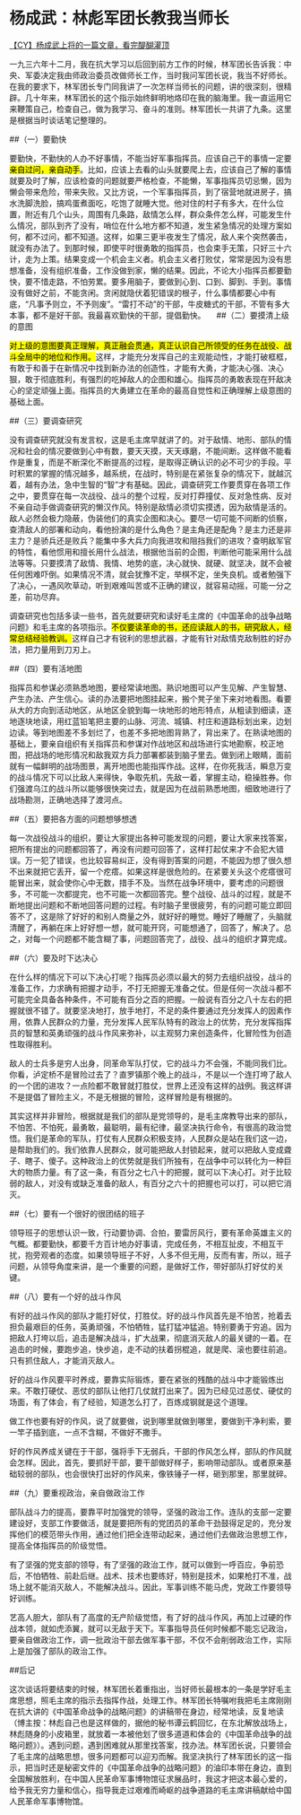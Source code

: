 # 杨成武：林彪军团长教我当师长 #

<u>【CY】杨成武上将的一篇文章，看完醍醐灌顶</u>

一九三六年十二月，我在抗大学习以后回到前方工作的时候，林军团长告诉我：中央、军委决定我由师政治委员改做师长工作，当时我问军团长说，我当不好师长。在我的要求下，林军团长专门同我讲了一次怎样当师长的问题，讲的很深刻，很精辟。几十年来，林军团长的这个指示始终鲜明地烙印在我的脑海里。我一直运用它来鞭策自己，检查自己，做为我学习、奋斗的准则。林军团长一共讲了九条。这里是根据当时谈话笔记整理的。

##（一）要勤快
 
要勤快，不勤快的人办不好事情，不能当好军事指挥员。应该自己干的事情一定要<mark>亲自过问，亲自动手</mark>。比如，应该上去看的山头就要爬上去，应该自己了解的事情就要及时了解，应该检查的问题就要严格检查，不能懒，军事指挥员切忌懒，因为懒会带来危险，带来失败。又比方说，一个军事指挥员，到了宿营地就进房子，搞水洗脚洗脸，搞鸡蛋煮面吃，吃饱了就睡大觉。他对住的村子有多大，在什么位置，附近有几个山头，周围有几条路，敌情怎么样，群众条件怎么样，可能发生什么情况，部队到齐了没有，哨位在什么地方都不知道，发生紧急情况的处理方案如何，都不过问，都不知道。这样，如果三更半夜发生了情况，敌人来个突然袭击，就没有办法了。到那时候，即使平时很勇敢的指挥员，也会束手无策，只好三十六计，走为上策。结果变成一个机会主义者。机会主义者打败仗，常常是因为没有思想准备，没有组织准备，工作没做到家，懒的结果。因此，不论大小指挥员都要勤快，要不惜走路，不怕劳累。要多用脑子，要做到心到、口到、脚到、手到。事情没有做好之前，不能贪闲。贪闲就隐伏着犯错误的根子，什么事情都要心中有底，“凡事予则立，不予则废”。“雷打不动”的干部，牛皮糖式的干部，不管有多大本事，都不是好干部。我最喜欢勤快的干部，提倡勤快。
    
##（二）要摸清上级的意图

<mark>对上级的意图要真正理解，真正融会贯通，真正认识自己所领受的任务在战役、战斗全局中的地位和作用。</mark>这样，才能充分发挥自己的主观能动性，才能打破框框，有敢于和善于在新情况中找到新办法的创造性，才能有大勇，才能决心强、决心狠，敢于彻底胜利，有强烈的吃掉敌人的企图和雄心。指挥员的勇敢表现在歼敌决心的坚定顽强上面。指挥员的大勇建立在革命的最高自觉性和正确理解上级意图的基础上面。
    
##（三）要调查研究

没有调查研究就没有发言权，这是毛主席早就讲了的。对于敌情、地形、部队的情况和社会的情况要做到心中有数，要天天摸，天天琢磨，不能间断。这样做不能看作是重复，而是不断深化不断提高的过程，是取得正确认识的必不可少的手段。平时积累的掌握的情况越多，越系统，在战时，特别是在紧张复杂的情况下，就越沉着，越有办法，急中生智的“智”才有基础。因此，调查研究工作要贯穿在各项工作之中，要贯穿在每一次战役、战斗的整个过程，反对打莽撞仗、反对急性病、反对不亲自动手做调查研究的懒汉作风。特别是敌情必须切实摸透，因为敌情是活的。敌人必然会极力隐蔽，伪装他们的真实企图和决心。要尽一切可能不间断的侦察，查清敌人的部署和动向，看他扮演的是什么角色？是主角还是配角？是主力还是非主力？是骄兵还是败兵？能集中多大兵力向我进攻和阻挡我们的进攻？查明敌军官的特性，看他惯用和擅长用什么战法，根据他当前的企图，判断他可能采用什么战法等等。只要摸清了敌情、我情、地势的底，决心就快、就硬、就坚决，就不会被任何困难吓倒。如果情况不清，就会犹豫不定，举棋不定，坐失良机。或者勉强下了决心，一遇风吹草动，听到艰难叫苦或不正确的建议，就容易动摇，可能一分之差，前功尽弃。

调查研究也包括多读一些书，首先就要研究和读好毛主席的《中国革命的战争战略问题》和毛主席的各项指示。<mark>不仅要读革命的书，还应读敌人的书，研究敌人，经常总结经验教训。</mark>这样自己才有锐利的思想武器，才能有针对敌情克敌制胜的好办法，把力量用到刀刃上。
    
##（四）要有活地图

指挥员和参谋必须熟悉地图，要经常读地图。熟识地图可以产生见解、产生智慧、产生办法、产生信心。读的办法要把地图挂起来，搬个凳子坐下来对地看图。看要从大的方向到活动地区，从地区全貌到每一块地形的地形特点，从粗读到细读，逐地逐块地读，用红蓝铅笔把主要的山脉、河流、城镇、村庄和道路标划出来，边划边读。等到地图差不多划烂了，也差不多把地图背熟了，背出来了。在熟读地图的基础上，要亲自组织有关指挥员和参谋对作战地区和战场进行实地勘察，校正地图，把战场的地形情况和敌我双方兵力部署都装到脑子里去。做到闭上眼睛，面前就有一幅鲜明的战场图景，离开地图也能指挥作战。这样，在你死我活，瞬息万变的战斗情况下可以比敌人来得快，争取先机，先敌一着，掌握主动，稳操胜券。你们强渡乌江的战斗所以能够很快突过去，就是因为在战前熟悉地图，细致地进行了战场勘测，正确地选择了渡河点。
    
##（五）要把各方面的问题想够想透

每一次战役战斗的组织，要让大家提出各种可能发现的问题，要让大家来找答案，把所有提出的问题都回答了，再没有问题可回答了，这样打起仗来才不会犯大错误。万一犯了错误，也比较容易纠正，没有得到答案的问题，不能因为想了很久想不出来就把它丢开，留一个疙瘩。如果这样是很危险的。在紧要关头这个疙瘩很可能冒出来，就会使你心中无数，措手不及。当然在战争环境中，要考虑的问题很多，不可能一次都提完，也不可能一次都回答完。整个战役、战斗的过程，就是不断地提出问题和不断地回答问题的过程。有时脑子里很疲劳，有的问题可能立即回答不了，这是除了好好的和别人商量之外，就好好的睡觉。睡好了睡醒了，头脑就清醒了，再躺在床上好好想一想，就可能开窍，可能想通了，回答了，解决了。总之，对每一个问题都不能含糊了事，问题回答完了，战役、战斗的组织才算完成。
  
##（六）要及时下达决心

在什么样的情况下可以下决心打呢？指挥员必须以最大的努力去组织战役，战斗的准备工作，力求确有把握才动手，不打无把握无准备之仗。但是任何一次战斗都不可能完全具备各种条件，不可能有百分之百的把握。一般说有百分之八十左右的把握就很不错了。就要坚决地打，放手地打，不足的条件要通过充分发挥人的因素作用，依靠人民群众的力量，充分发挥人民军队特有的政治上的优势，充分发挥指挥员的智慧和英勇顽强的战斗作风来弥补，以主观努力来创造条件，化冒险性为创造性取得胜利。
 
敌人的士兵多是穷人出身，同革命军队打仗，它的战斗力不会强，不能同我们比。你看，泸定桥不是冒险过去了？直罗镇那个晚上的战斗，不是以一个连打垮了敌人的一个团的进攻？一点险都不敢冒就打胜仗，世界上还没有这样的战例。我这样讲不是提倡了冒险主义，不是无根据的冒险，这样冒险是有根据的。

其实这样并非冒险，根据就是我们的部队是党领导的，是毛主席教导出来的部队，不怕苦、不怕死，最勇敢，最聪明，最有纪律，最坚决执行命令，有很高的政治觉悟。我们是革命的军队，打仗有人民群众积极支持，人民群众是站在我们这一边，是帮助我们的。我们依靠人民群众，就可能把敌人封锁起来，就可以把敌人变成聋子、瞎子、傻子。这种政治上的优势就是我们所独有，在战争中可以转化为一种巨大的物质力量。有了这一条，有百分之七八十的把握，就可以下决心打。对于比较弱的敌人，对没有或缺乏准备的敌人，有百分之六十的把握也可以打，可以把它消灭。
    
##（七）要有一个很好的很团结的班子

领导班子的思想认识一致，行动要协调、合拍，要雷厉风行，要有革命英雄主义的气概。都要勤快，都要千方百计地办好事请，完成任务，不相互扯皮，不相互干扰，抱旁观者的态度。如果领导班子不好，人多不但无用，反而有害，所以，班子问题，从领导角度来讲，是一个重要的问题，是做好工作，带好部队打好仗的关键。
  
##（八）要有一个好的战斗作风

有好的战斗作风的部队才能打好仗，打胜仗。好的战斗作风首先是不怕苦，抢着去担负最艰巨的任务，英勇顽强，不怕牺牲，猛打猛冲猛追。特别要勇于穷追。因为把敌人打垮以后，追击是解决战斗，扩大战果，彻底消灭敌人的最关键的一着。在追击的时候，要跑步追，快步追，走不动的扶着拐棍追，就是爬、滚也要往前追。只有抓住敌人，才能消灭敌人。

好的战斗作风要平时养成，要靠实际锻炼，要在紧张的残酷的战斗中才能锻炼出来。不敢打硬仗、恶仗的部队让他打几仗就打出来了。因为已经见过恶仗、硬仗的场面，有了体会，有了经验，知道怎么打了，百炼成钢就是这个道理。

做工作也要有好的作风，说了就要做，说到哪里就做到哪里，要做到干净利索，要一竿子插到底，一点不含糊，不做好不撒手。

好的作风养成关键在于干部，强将手下无弱兵，干部的作风怎么样，部队的作风就会怎样。因此，首先，要抓好干部，要干部做好样子，影响带动部队。或者原来基础较弱的部队，也会很快打出好的作风来，像铁锤子一样，砸到那里，那里就碎。
    
##（九）要重视政治，亲自做政治工作

部队战斗力的提高，要靠平时加强党的领导，坚强的政治工作。连队的支部一定要建设好，支部工作要做活，就是要把所有的党团员的革命干劲鼓得足足的，充分发挥他们的模范带头作用，通过他们把全连带动起来，通过他们去做政治思想工作，提高全体指挥员的阶级觉悟。

有了坚强的党支部的领导，有了坚强的政治工作，就可以做到一呼百应，争前恐后，不怕牺牲、前赴后继。战术、技术也要练好，特别是技术，如果枪打不准，战场上就不能消灭敌人，不能解决战斗。因此，军事训练不能马虎，党政工作要领导好训练。

艺高人胆大，部队有了高度的无产阶级觉悟，有了好的战斗作风，再加上过硬的作战本领，就如虎添翼，就可以无敌于天下。军事指导员任何时候都不能忘记政治，要亲自做政治工作，调一批政治干部去做军事干部，不仅不会削弱政治工作，实际上是加强了部队的政治工作。
    
##后记

这次谈话将要结束的时候，林军团长着重指出，当好师长最根本的一条是学好毛主席思想，照毛主席的指示去指挥作战，处理工作。林军团长特嘱咐我把毛主席刚刚在抗大讲的《中国革命战争的战略问题》的讲稿带在身边，经常地读，反复地读（博主按：林彪自己也是这样做的，据他的秘书谭云鹤回忆，在东北解放战场上，林彪随身的小皮箱里，就放着一本被他划了很多道道和体会的《中国革命战争的战略问题》）。遇到问题，遇到困难就从那里找答案，找办法。林军团长说，只要领会了毛主席的战略思想，很多问题都可以迎刃而解。我坚决执行了林军团长的这一指示，把当时还是秘密文件的《中国革命战争的战略问题》的油印本带在身边，直到全国解放胜利，在中国人民革命军事博物馆征求展品时，我这才把这本最心爱的，给予我无穷力量和信心，指导我走过艰难而崎岖的战争道路的毛主席讲稿献给中国人民革命军事博物馆。
